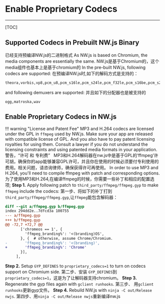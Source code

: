 # Enable Proprietary Codecs
---
[TOC]

## Supported Codecs in Prebuilt NW.js Binary
 已经支持预编译NW.js的二进制格式
As NW.js is based on Chromium, the media components are essentially the same.
NW.js是基于Chromium的，这个media组件也基本上是基于chromium的
In the pre-built NW.js, following codecs are supported:
在预编译NW.js时,如下的解码方式是支持的：
```none
theora,vorbis,vp8,pcm_u8,pcm_s16le,pcm_s24le,pcm_f32le,pcm_s16be,pcm_s24be
```

and following demuxers are supported:
并且如下的分配器也是被支持的
```none
ogg,matroska,wav
```

## Enable Proprietary Codecs in NW.js

!!! warning "License and Patent Fee"
    MP3 and H.264 codecs are licensed under the GPL in `ffmpeg` used by NW.js. Make sure your app are released with compatible license of GPL. And you also have to pay patent licensing royalties for using them. Consult a lawyer if you do not understand the licensing constraints and using patented media formats in your application.
警告，“许可 和 专利费”
   MP3和H.264解码器在nw.js中是基于GPL的‘ffmpeg’许可胡，确保你的app能够兼容GPL许可，并且你在使用的时候必须要付专利使用的费用。相关问题，请咨询律师，确保获得许可再使用。
In order to use MP3 and H.264, you'll need to compile ffmpeg with patch and corresponding options.
为了使用MP3和H.264,在编译ffmpeg的时候，你需要一些补丁和相应的配置选项;
**Step 1.** Apply following patch to `third_party/ffmpeg/ffmpeg.gyp` to make `ffmpeg` include the codecs:
 第一步、将如下的补丁打到 `third_party/ffmpeg/ffmpeg.gyp`,让`ffmpeg`能包含解码器：
```diff
diff --git a/ffmpeg.gyp b/ffmpeg.gyp                   
index 294dd2e..7dfcd3a 100755                          
--- a/ffmpeg.gyp                                       
+++ b/ffmpeg.gyp                                       
@@ -72,7 +72,7 @@                                      
       ['chromeos == 1', {                             
         'ffmpeg_branding%': '<(branding)OS',          
       }, {  # otherwise, assume Chrome/Chromium.      
-        'ffmpeg_branding%': '<(branding)',            
+        'ffmpeg_branding%': 'Chrome'                  
       }],                                             
     ],                                                
```

**Step 2.** Setup `GYP_DEFINES` to `proprietary_codecs=1` to turn on codecs support on Chromium side.
第二步、安装 `GYP_DEFINES`到 `proprietary_codecs=1`，这是为了让解码器支持chromium。
**Step 3.** Regenerate the gyp files again with `gclient runhooks`.
第三步、 用`gclient runhooks`更新gyp文件。
**Step 4.** Rebuild NW.js with `ninja -C out/Release nwjs`.
第四步、用`ninja -C out/Release nwjs`重新编译nw.js
